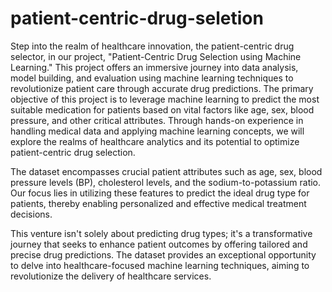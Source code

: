 # patient-centric-drug-seletion

Step into the realm of healthcare innovation, the patient-centric drug selector, in our project, "Patient-Centric Drug Selection using Machine Learning." This project offers an immersive journey into data analysis, model building, and evaluation using machine learning techniques to revolutionize patient care through accurate drug predictions.
The primary objective of this project is to leverage machine learning to predict the most suitable medication for patients based on vital factors like age, sex, blood pressure, and other critical attributes. Through hands-on experience in handling medical data and applying machine learning concepts, we will explore the realms of healthcare analytics and its potential to optimize patient-centric drug selection.

The dataset encompasses crucial patient attributes such as age, sex, blood pressure levels (BP), cholesterol levels, and the sodium-to-potassium ratio. Our focus lies in utilizing these features to predict the ideal drug type for patients, thereby enabling personalized and effective medical treatment decisions.

This venture isn't solely about predicting drug types; it's a transformative journey that seeks to enhance patient outcomes by offering tailored and precise drug predictions. The dataset provides an exceptional opportunity to delve into healthcare-focused machine learning techniques, aiming to revolutionize the delivery of healthcare services.
